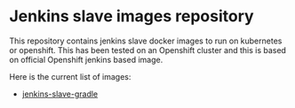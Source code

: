 # Jenkins slave images repository

This repository contains jenkins slave docker images to run on kubernetes or openshift.
This has been tested on an Openshift cluster and this is based on official Openshift jenkins based image.

Here is the current list of images:

* [jenkins-slave-gradle](slave-gradle/README.adoc)

